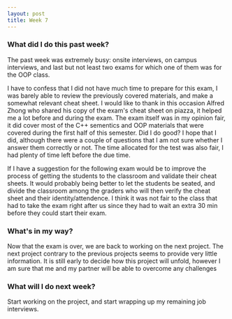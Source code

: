 ```yaml
---
layout: post
title: Week 7
---
```


### What did I do this past week?

The past week was extremely busy: onsite interviews, on campus interviews, and last but not least two exams for which one of them was for the OOP class. 

I have to confess that I did not have much time to prepare for this exam, I was barely able to review the previously covered materials, and make a somewhat relevant cheat sheet. I would like to thank in this occasion Alfred Zhong who shared his copy of the exam's cheat sheet on piazza, it helped me a lot before and during the exam.
The exam itself was in my opinion fair, it did cover most of the C++ sementics and OOP materials that were covered during the first half of this semester. Did I do good? I hope that I did, although there were a couple of questions that I am not sure whether I answer them correctly or not. The time allocated for the test was also fair, I had plenty of time left before the due time. 

If I have a suggestion for the following exam would be to improve the process of getting the students to the classroom and validate their cheat sheets. It would probably being better to let the students be seated, and divide the classroom among the graders who will then verify the cheat sheet and their identity/attendence. I think it was not fair to the class that had to take the exam right after us since they had to wait an extra 30 min before they could start their exam.

### What's in my way?

Now that the exam is over, we are back to working on the next project. The next project contrary to the previous projects seems to provide very little information. It is still early to decide how this project will unfold, however I am sure that me and my partner will be able to overcome any challenges

### What will I do next week? 

Start working on the project, and start wrapping up my remaining job interviews.
